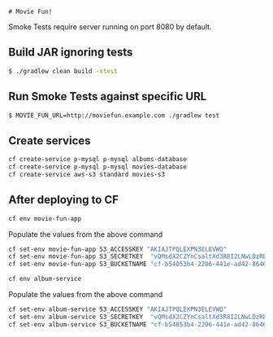 	# Movie Fun!

Smoke Tests require server running on port 8080 by default.

## Build JAR ignoring tests

```bash
$ ./gradlew clean build -xtest
```

## Run Smoke Tests against specific URL

```bash
$ MOVIE_FUN_URL=http://moviefun.example.com ./gradlew test
```


## Create services

```sh
cf create-service p-mysql p-mysql albums-database
cf create-service p-mysql p-mysql movies-database
cf create-service aws-s3 standard movies-s3
```

## After deploying to CF

```sh
cf env movie-fun-app
```

Populate the values from the above command 

```sh
cf set-env movie-fun-app S3_ACCESSKEY "AKIAJTPQLEXPN3ELEVWQ" 
cf set-env movie-fun-app S3_SECRETKEY  "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"
cf set-env movie-fun-app S3_BUCKETNAME "cf-b54053b4-2206-441e-ad42-8646849043b2"
```

```sh
cf env album-service
```

Populate the values from the above command 

```sh
cf set-env album-service S3_ACCESSKEY "AKIAJTPQLEXPN3ELEVWQ" 
cf set-env album-service S3_SECRETKEY  "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"
cf set-env album-service S3_BUCKETNAME "cf-b54053b4-2206-441e-ad42-8646849043b2"
```